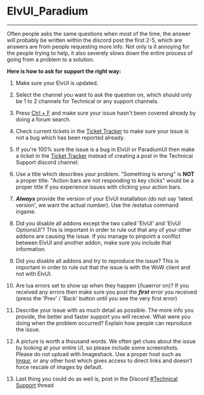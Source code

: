 # ElvUI_Paradium
------------------
Often people asks the same questions when most of the time, the answer will probably be written within the discord post the first 2-5, which are answers are from people requesting more info. Not only is it annoying for the people trying to help, it also severely slows down the entire process of going from a problem to a solution.  
  
**Here is how to ask for support the right way:**  

 1.  Make sure your ElvUI is updated.
 2.  Select the channel you want to ask the question on, which should only be 1 to 2 channels for Technical or any support channels.
 3. Press [Ctrl + F](#) and make sure your issue hasn't been covered already by doing a forum search.
 4.  Check current tickets in the  [Ticket Tracker](https://github.com/ParadiumGG/ElvUI_Paradium/issues)  to make sure your issue is not a bug which has been reported already.
 5.  If you're 100% sure the issue is a bug in ElvUI or ParadiumUI then make a ticket in the  [Ticket Tracker](https://github.com/ParadiumGG/ElvUI_Paradium/issues/new?issuable_template=Bug%20Report)  instead of creating a post in the Technical Support discord channel.
 6.  Use a title which describes your problem. "Something is wrong" is  **NOT**  a proper title. "Action bars are not responding to key clicks" would be a proper title if you experience issues with clicking your action bars.
 7.  ***Always***  provide the version of your ElvUI installation (do not say 'latest version', we want the actual number). Use the /estatus command ingame.
 8.  Did you disable all addons except the two called 'ElvUI' and 'ElvUI OptionsUI'? This is important in order to rule out that any of your other addons are causing the issue. If you manage to pinpoint a conflict between ElvUI and another addon, make sure you include that information.
 9.  Did you disable all addons and try to reproduce the issue? This is important in order to rule out that the issue is with the WoW client and not with ElvUI.
 10.  Are lua errors set to show up when they happen (/luaerror on)? If you received any errors then make sure you post the  ***first***  error you received (press the 'Prev' / 'Back' button until you see the very first error)
 11.  Describe your issue with as much detail as possible. The more info you provide, the better and faster support you will receive. What were you doing when the problem occurred? Explain how people can reproduce the issue.
 12.  A picture is worth a thousand words. We often get clues about the issue by looking at your entire UI, so please include some screenshots.  
    Please do not upload with Imageshack. Use a proper host such as  [Imgur](http://imgur.com/), or any other host which gives access to direct links and doesn't force rescale of images by default.
    
 13. Last thing you could do as well is, post in the Discord [#Technical Support](https://discord.com/channels/1017173116209868860/1024069100974116904) thread
